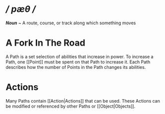 # */ pæθ /*
***Noun*** ~ A route, course, or track along which something moves
# A Fork In The Road
A Path is a set selection of abilities that increase in power. To increase a Path, one [[Point]] must be spent on that Path to increase it. Each Path describes how the number of Points in the Path changes its abilities.

# Actions
Many Paths contain [[Action|Actions]] that can be used. These Actions can be modified or referenced by other Paths or [[Object|Objects]].